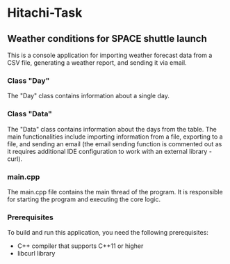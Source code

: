 # Hitachi-Task

## Weather conditions for SPACE shuttle launch
This is a console application for importing weather forecast data from a CSV file, generating a weather report, and sending it via email. 

### Class "Day"

The "Day" class contains information about a single day.

### Class "Data"

The "Data" class contains information about the days from the table. The main functionalities include importing information from a file, exporting to a file, and sending an email (the email sending function is commented out as it requires additional IDE configuration to work with an external library - curl).

### main.cpp

The main.cpp file contains the main thread of the program. It is responsible for starting the program and executing the core logic.
  

### Prerequisites

To build and run this application, you need the following prerequisites:

* C++ compiler that supports C++11 or higher
* libcurl library
